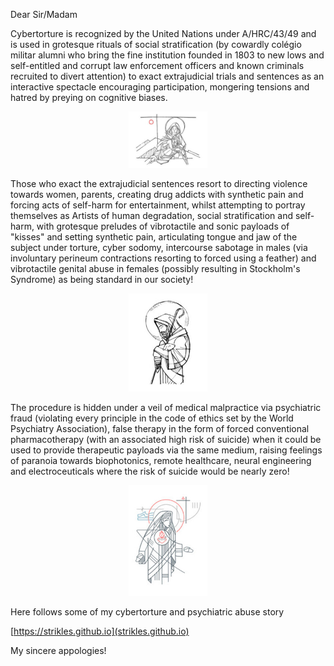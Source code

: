 Dear Sir/Madam

Cybertorture is recognized by the United Nations under A/HRC/43/49 and is used in grotesque rituals of social stratification (by cowardly colégio militar alumni who bring the fine institution founded in 1803 to new lows and self-entitled and corrupt law enforcement officers and known criminals recruited to divert attention) to exact extrajudicial trials and sentences as an interactive spectacle encouraging participation, mongering tensions and hatred by preying on cognitive biases.

<p align="center" width="100%">
    <img width="25%" src="https://github.com/strikles/atac-data/raw/main/assets/img/jesus/golgota.png">
</p>

Those who exact the extrajudicial sentences resort to directing violence towards women, parents, creating drug addicts with synthetic pain and forcing acts of self-harm for entertainment, whilst attempting to portray themselves as Artists of human degradation, social stratification and self-harm, with grotesque preludes of vibrotactile and sonic payloads of "kisses" and setting synthetic pain, articulating tongue and jaw of the subject under torture, cyber sodomy, intercourse sabotage in males (via involuntary perineum contractions resorting to forced using a feather) and vibrotactile genital abuse in females (possibly resulting in Stockholm's Syndrome) as being standard in our society!

<p align="center" width="100%">
    <img width="25%" src="https://github.com/strikles/atac-data/raw/main/assets/img/jesus/lamb_of_god.png">
</p>

The procedure is hidden under a veil of medical malpractice via psychiatric fraud (violating every principle in the code of ethics set by the World Psychiatry Association), false therapy in the form of forced conventional pharmacotherapy (with an associated high risk of suicide) when it could be used to provide therapeutic payloads via the same medium, raising feelings of paranoia towards biophotonics, remote healthcare, neural engineering and electroceuticals where the risk of suicide would be nearly zero!

<p align="center" width="100%">
    <img width="25%" src="https://github.com/strikles/atac-data/raw/main/assets/img/jesus/mary.png">
</p>

Here follows some of my cybertorture and psychiatric abuse story

[https://strikles.github.io](strikles.github.io)

My sincere appologies!
